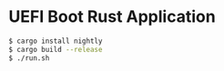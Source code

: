 # UEFI Boot Rust Application

```bash
$ cargo install nightly
$ cargo build --release
$ ./run.sh
```